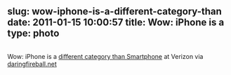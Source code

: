 slug: wow-iphone-is-a-different-category-than
date: 2011-01-15 10:00:57
title: Wow: iPhone is a 
type: photo
---

<a href="http://daringfireball.net/misc/2011/01/verizon-phones.png"><img src="{{@asset.url swerner/tumblr/2011-01-15-wow-iphone-is-a-different-category-than-1af8e84269.png}}" alt=""/></a>

Wow: iPhone is a [different category than Smartphone](http://www.verizonwireless.com/b2c/index.html) at Verizon via [daringfireball.net](http://daringfireball.net/misc/2011/01/verizon-phones.png)
